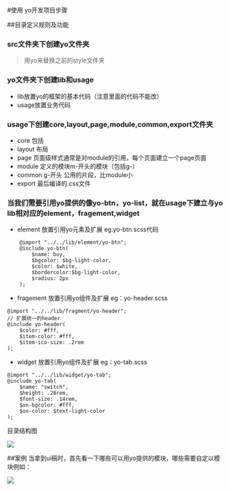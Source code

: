 #使用 yo开发项目步骤

##目录定义规则及功能

### src文件夹下创建yo文件夹
> 用yo来替换之前的style文件夹

### yo文件夹下创建lib和usage
* lib放置yo的框架的基本代码（注意里面的代码不能改）
* usage放置业务代码

### usage下创建core,layout,page,module,common,export文件夹
* core 包括
* layout 布局
* page 页面级样式通常是对module的引用，每个页面建立一个page页面
* module 定义的模块m-开头的模块（包括g-）
* common g-开头 公用的片段，比module小
* export 最后编译的.css文件

### 当我们需要引用yo提供的像yo-btn，yo-list，就在usage下建立与yo lib相对应的element，fragement,widget

* element 放置引用yo元素及扩展 eg:yo-btn.scss代码
	
```	
	@import "../../lib/element/yo-btn";
	@include yo-btn(
		$name: buy,
		$bgcolor: $bg-light-color,
		$color: $white,
		$bordercolor:$bg-light-color,
		$radius: 2px
	);

```

* fragement 放置引用yo组件及扩展 eg：yo-header.scss

```
@import "../../lib/fragment/yo-header";
// 扩展统一的header
@include yo-header(
    $color: #fff,
    $item-color: #fff,
    $item-ico-size: .2rem
);
```

* widget 放置引用yo组件及扩展 eg：yo-tab.scss

```
@import "../../lib/widget/yo-tab";
@include yo-tab(
    $name: "switch",
    $height: .28rem,
    $font-size: .14rem,
    $on-bgcolor: #fff,
    $on-color: $text-light-color
);
```

目录结构图

![](http://guhuina.github.io/images/yo/pic.png)



##案例
当拿到ui稿时，首先看一下哪些可以用yo提供的模块，哪些需要自定以模块例如：

![](http://guhuina.github.io/images/yo/pic2.png)



